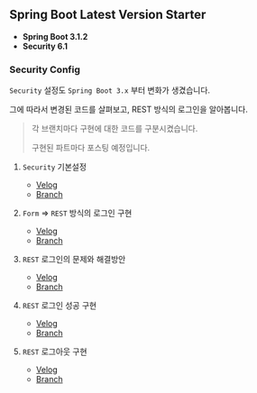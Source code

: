 ## Spring Boot Latest Version Starter

- **Spring Boot 3.1.2**
- **Security 6.1**

### Security Config

`Security` 설정도 `Spring Boot 3.x` 부터 변화가 생겼습니다.

그에 따라서 변경된 코드를 살펴보고, REST 방식의 로그인을 알아봅니다. 

> 각 브랜치마다 구현에 대한 코드를 구분시켰습니다.
> 
> 구현된 파트마다 포스팅 예정입니다.

1) `Security` 기본설정
   - [Velog](https://velog.io/@kide77/Spring-Boot-3.x-Security-%EA%B8%B0%EB%B3%B8-%EC%84%A4%EC%A0%95-%EB%B0%8F-%EB%B3%80%ED%99%94)
   - [Branch](https://github.com/keede7/boot-latest-starter/tree/security)

2) `Form` => `REST` 방식의 로그인 구현
    - [Velog](https://velog.io/@kide77/Spring-Boot-3.x-Security-Rest-API-%EB%A1%9C%EA%B7%B8%EC%9D%B8-%EC%9A%94%EC%B2%AD%EB%B6%80-%EA%B5%AC%ED%98%84-1)
    - [Branch](https://github.com/keede7/boot-latest-starter/tree/filter/login%231)

3) `REST` 로그인의 문제와 해결방안
   - [Velog](https://velog.io/@kide77/Security-6.1.x-Rest-%EB%A1%9C%EA%B7%B8%EC%9D%B8-%EC%84%B1%EA%B3%B5%EC%97%90-%EB%8C%80%ED%95%9C-%EA%B3%A0%EC%B0%B0-%EC%8A%A4%EC%95%95-%EC%A3%BC%EC%9D%98)
   - [Branch](https://github.com/keede7/boot-latest-starter/tree/filter/login%232)

4) `REST` 로그인 성공 구현
   - [Velog](https://velog.io/@kide77/Security-6.1.2-Rest-API-%EB%A1%9C%EA%B7%B8%EC%9D%B8-%EC%84%B1%EA%B3%B5-%EC%B2%98%EB%A6%AC-%EA%B5%AC%ED%98%84)
   - [Branch](https://github.com/keede7/boot-latest-starter/tree/login/success%231)

5) `REST` 로그아웃 구현
   - [Velog](https://velog.io/@kide77/Security-6.1.2-%EB%A1%9C%EA%B7%B8%EC%95%84%EC%9B%83-%EA%B5%AC%ED%98%84)
   - [Branch](https://github.com/keede7/boot-latest-starter/tree/logout/success%231)
  
